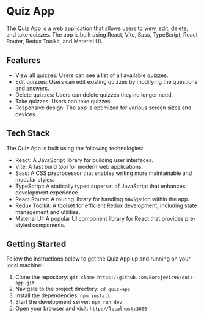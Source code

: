# Quiz App

The Quiz App is a web application that allows users to view, edit, delete, and take quizzes. The app is built using React, Vite, Sass, TypeScript, React Router, Redux Toolkit, and Material UI.

## Features

- View all quizzes: Users can see a list of all available quizzes.
- Edit quizzes: Users can edit existing quizzes by modifying the questions and answers.
- Delete quizzes: Users can delete quizzes they no longer need.
- Take quizzes: Users can take quizzes.
- Responsive design: The app is optimized for various screen sizes and devices.

## Tech Stack

The Quiz App is built using the following technologies:

- React: A JavaScript library for building user interfaces.
- Vite: A fast build tool for modern web applications.
- Sass: A CSS preprocessor that enables writing more maintainable and modular styles.
- TypeScript: A statically typed superset of JavaScript that enhances development experience.
- React Router: A routing library for handling navigation within the app.
- Redux Toolkit: A toolset for efficient Redux development, including state management and utilities.
- Material UI: A popular UI component library for React that provides pre-styled components.

## Getting Started

Follow the instructions below to get the Quiz App up and running on your local machine:

1. Clone the repository: `git clone https://github.com/Borojevic96/quiz-app.git`
2. Navigate to the project directory: `cd quiz-app`
3. Install the dependencies: `npm install`
4. Start the development server: `npm run dev`
5. Open your browser and visit: `http://localhost:3000`

